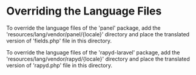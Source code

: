 # Overriding the Language Files

To override the language files of the 'panel' package, add the 'resources/lang/vendor/panel/{locale}' directory and place the translated version of 'fields.php' file in this directory.

To override the language files of the 'rapyd-laravel' package, add the 'resources/lang/vendor/rapyd/{locale}' directory and place the translated version of 'rapyd.php' file in this directory.
